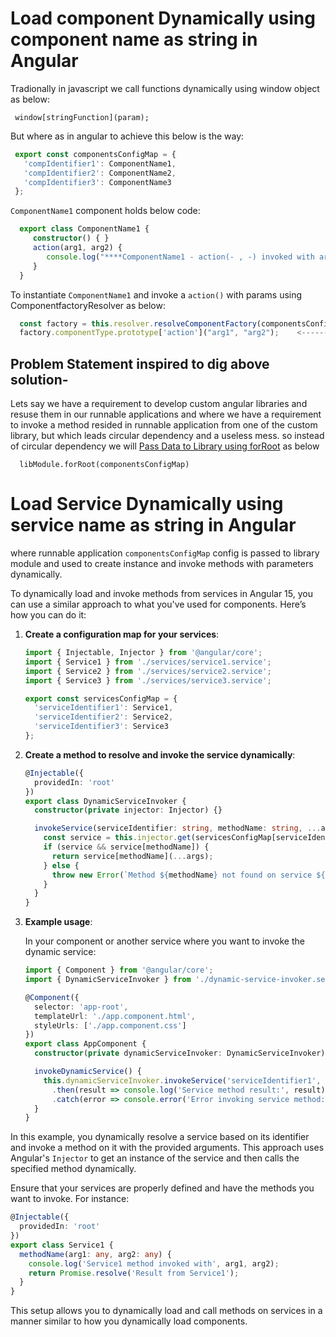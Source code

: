# Load component Dynamically using component name as string in Angular

Tradionally in javascript we call functions dynamically using window object as below: 
 ```
  window[stringFunction](param); 
 ```
 
 But where as in angular to achieve this below is the way:
 
 ```typescript
  export const componentsConfigMap = {
    'compIdentifier1': ComponentName1,
    'compIdentifier2': ComponentName2,
    'compIdentifier3': ComponentName3
  };
  ```
  
  `ComponentName1` component holds below code:
  
  ```typescript
    export class ComponentName1 {
       constructor() { } 
       action(arg1, arg2) {
          console.log("****ComponentName1 - action(- , -) invoked with args****:", arg1, arg2);
       }
    }
  ```
  
  To instantiate `ComponentName1` and invoke a `action()` with params using ComponentfactoryResolver as below:
  
  ```typescript
    const factory = this.resolver.resolveComponentFactory(componentsConfigMap.compIdentifier1);
    factory.componentType.prototype['action']("arg1", "arg2");    <------------ invoking action(arg1, arg2)
  ```
  
  ## Problem Statement inspired to dig above solution-
  Lets say we have a requirement to develop custom angular libraries and resuse them in our runnable applications and where we have a requirement to invoke a method resided in runnable application from one of the custom library, but which leads circular dependency and a useless mess. so instead of circular dependency we will [Pass Data to Library using forRoot](https://medium.com/@michelestieven/angular-writing-configurable-modules-69e6ea23ea42) as below 
  
  ```
    libModule.forRoot(componentsConfigMap)
  ```
 # Load Service Dynamically using service name as string in Angular
 
  where runnable application `componentsConfigMap` config is passed to library module and used to create instance and invoke methods with parameters dynamically.



To dynamically load and invoke methods from services in Angular 15, you can use a similar approach to what you've used for components. Here’s how you can do it:

1. **Create a configuration map for your services**:

   ```typescript
   import { Injectable, Injector } from '@angular/core';
   import { Service1 } from './services/service1.service';
   import { Service2 } from './services/service2.service';
   import { Service3 } from './services/service3.service';

   export const servicesConfigMap = {
     'serviceIdentifier1': Service1,
     'serviceIdentifier2': Service2,
     'serviceIdentifier3': Service3
   };
   ```

2. **Create a method to resolve and invoke the service dynamically**:

   ```typescript
   @Injectable({
     providedIn: 'root'
   })
   export class DynamicServiceInvoker {
     constructor(private injector: Injector) {}

     invokeService(serviceIdentifier: string, methodName: string, ...args: any[]) {
       const service = this.injector.get(servicesConfigMap[serviceIdentifier]);
       if (service && service[methodName]) {
         return service[methodName](...args);
       } else {
         throw new Error(`Method ${methodName} not found on service ${serviceIdentifier}`);
       }
     }
   }
   ```

3. **Example usage**:

   In your component or another service where you want to invoke the dynamic service:

   ```typescript
   import { Component } from '@angular/core';
   import { DynamicServiceInvoker } from './dynamic-service-invoker.service';

   @Component({
     selector: 'app-root',
     templateUrl: './app.component.html',
     styleUrls: ['./app.component.css']
   })
   export class AppComponent {
     constructor(private dynamicServiceInvoker: DynamicServiceInvoker) {}

     invokeDynamicService() {
       this.dynamicServiceInvoker.invokeService('serviceIdentifier1', 'methodName', 'arg1', 'arg2')
         .then(result => console.log('Service method result:', result))
         .catch(error => console.error('Error invoking service method:', error));
     }
   }
   ```

In this example, you dynamically resolve a service based on its identifier and invoke a method on it with the provided arguments. This approach uses Angular's `Injector` to get an instance of the service and then calls the specified method dynamically. 

Ensure that your services are properly defined and have the methods you want to invoke. For instance:

```typescript
@Injectable({
  providedIn: 'root'
})
export class Service1 {
  methodName(arg1: any, arg2: any) {
    console.log('Service1 method invoked with', arg1, arg2);
    return Promise.resolve('Result from Service1');
  }
}
```

This setup allows you to dynamically load and call methods on services in a manner similar to how you dynamically load components.
